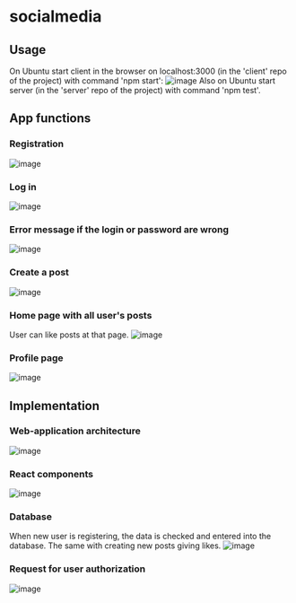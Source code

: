 # socialmedia
## Usage
On Ubuntu start client in the browser on localhost:3000 (in the 'client' repo of the project) with command 'npm start':
![image](https://user-images.githubusercontent.com/68514848/180302624-4954b411-0a27-4638-8044-4d4324476bf0.png)
Also on Ubuntu start server (in the 'server' repo of the project) with command 'npm test'.
## App functions
### Registration
![image](https://user-images.githubusercontent.com/68514848/180303631-347616da-907d-4297-ac75-1e0fd15fdaca.png)
### Log in
![image](https://user-images.githubusercontent.com/68514848/180304510-9a30163b-7f8e-4209-847e-4b1fad2873e5.png)
### Error message if the login or password are wrong
![image](https://user-images.githubusercontent.com/68514848/180304923-4517f510-3de8-4afe-ac81-f01680408d49.png)
### Create a post
![image](https://user-images.githubusercontent.com/68514848/180304653-23803d63-3af4-4f25-b40e-10f8f7680fd2.png)
### Home page with all user's posts
User can like posts at that page.
![image](https://user-images.githubusercontent.com/68514848/180305132-620bd455-804d-48c8-a348-a0d53bd88d18.png)
### Profile page
![image](https://user-images.githubusercontent.com/68514848/180305223-fc6f2eb9-c1ef-414d-ab47-a66eb386bb03.png)
## Implementation
### Web-application architecture
![image](https://user-images.githubusercontent.com/68514848/180309639-e9286164-dd2a-4f8d-a248-3be36400df65.png)
### React components
![image](https://user-images.githubusercontent.com/68514848/180309530-e70127d9-d815-48d7-b5c2-eebe7cf98bdd.png)
### Database
When new user is registering, the data is checked and entered into the database. The same with creating new posts
giving likes.
![image](https://user-images.githubusercontent.com/68514848/180305541-a15314c5-9b8c-45b9-b5b0-6f95f93c39ed.png)
### Request for user authorization
![image](https://user-images.githubusercontent.com/68514848/180310236-88266db6-063c-4fa8-86b0-18b36c9cd1bd.png)
